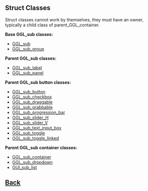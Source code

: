 ## Struct Classes

Struct classes cannot work by themselves, they must have an owner, typically a child class of parent_GGL_container.

**Base GGL_sub classes:**
- [GGL_sub](https://github.com/Ced30/GML-GUI-Library-GGL-Documentation/blob/main/API/GGL_sub/GGL_sub.md)
- [GGL_sub_group](https://github.com/Ced30/GML-GUI-Library-GGL-Documentation/blob/main/API/GGL_sub/GGL_sub_group.md)

**Parent GGL_sub classes:**
- [GGL_sub_label](https://github.com/Ced30/GML-GUI-Library-GGL-Documentation/blob/main/API/GGL_sub/GGL_sub_label.md)
- [GGL_sub_panel](https://github.com/Ced30/GML-GUI-Library-GGL-Documentation/blob/main/API/GGL_sub/GGL_sub_panel.md)

**Parent GGL_sub button classes:**
- [GGL_sub_button](https://github.com/Ced30/GML-GUI-Library-GGL-Documentation/blob/main/API/GGL_sub/GGL_sub_button.md)
- [GGL_sub_checkbox](https://github.com/Ced30/GML-GUI-Library-GGL-Documentation/blob/main/API/GGL_sub/GGL_sub_checkbox.md)
- [GGL_sub_draggable](https://github.com/Ced30/GML-GUI-Library-GGL-Documentation/blob/main/API/GGL_sub/GGL_sub_draggable.md)
- [GGL_sub_grabbable](https://github.com/Ced30/GML-GUI-Library-GGL-Documentation/blob/main/API/GGL_sub/GGL_sub_grabbable.md)
- [GGL_sub_progression_bar](https://github.com/Ced30/GML-GUI-Library-GGL-Documentation/blob/main/API/GGL_sub/GGL_sub_progression_bar.md)
- [GGL_sub_slider_H](https://github.com/Ced30/GML-GUI-Library-GGL-Documentation/blob/main/API/GGL_sub/GGL_sub_slider_H.md)
- [GGL_sub_slider_V](https://github.com/Ced30/GML-GUI-Library-GGL-Documentation/blob/main/API/GGL_sub/GGL_sub_slider_V.md)
- [GGL_sub_text_input_box](https://github.com/Ced30/GML-GUI-Library-GGL-Documentation/blob/main/API/GGL_sub/GGL_sub_text_input_box.md)
- [GGL_sub_toggle](https://github.com/Ced30/GML-GUI-Library-GGL-Documentation/blob/main/API/GGL_sub/GGL_sub_toggle.md)
- [GGL_sub_toggle_linked](https://github.com/Ced30/GML-GUI-Library-GGL-Documentation/blob/main/API/GGL_sub/GGL_sub_toggle_linked.md)

**Parent GGL_sub container classes:**
- [GGL_sub_container](https://github.com/Ced30/GML-GUI-Library-GGL-Documentation/blob/main/API/GGL_sub/GGL_sub_container.md)
- [GGL_sub_dropdown](https://github.com/Ced30/GML-GUI-Library-GGL-Documentation/blob/main/API/GGL_sub/GGL_sub_dropdown.md)
- [GUI_sub_list](https://github.com/Ced30/GML-GUI-Library-GGL-Documentation/blob/main/API/GGL_sub/GUI_sub_list.md)

## [Back](https://github.com/Ced30/GML-GUI-Library-GGL-Documentation/blob/main/README.md)
